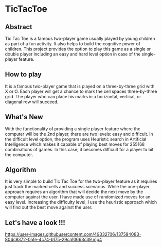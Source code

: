 # TicTacToe

## Abstract
Tic Tac Toe is a famous two-player game usually played by young children as part of a fun activity. It also helps to build the cognitive power of children. This project provides the option to play this game as a single or double player including an easy and hard level option in case of the single-player feature.

## How to play
It is a famous two-player game that is played on a three-by-three grid with X or O. Each player will get a chance to mark the cell spaces three-by-three grid. The player who can place his marks in a horizontal, vertical, or diagonal row will succeed.

## What's New
With the functionality of providing a single player feature where the computer will be the 2nd player, there are two levels: easy and difficult. 
In the difficult level option, the program uses Heuristic search in Artificial Intelligence which makes it capable of playing best moves for 255168 combinations of games. In this case,  it becomes difficult for a player to bit the computer.

## Algorithm
It is very simple to build Tic Tac Toe for the two-player feature as it requires just track the marked cells and success scenarios. While the one-player approach requires an algorithm that will decide the next move by the computer against the user. I have made use of randomized moves for an easy level. Increasing the difficulty level, I use the heuristic approach which will find out the best move against the user. 

## Let's have a look !!!
https://user-images.githubusercontent.com/49332706/137584083-804c9372-0afe-4c74-b175-29ca10663c39.mp4
